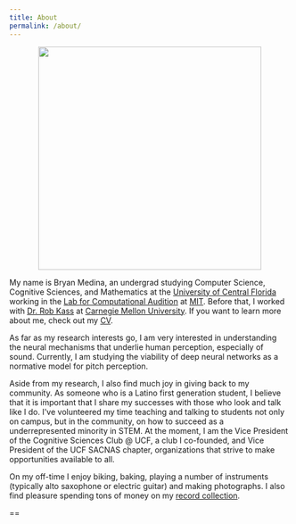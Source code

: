 ```yaml
---
title: About
permalink: /about/
---
```



<figure><center>
  <img width="400" src="/images/medina.jpg" data-action="zoom"/>
</center></figure>


My name is Bryan Medina, an undergrad studying Computer Science, Cognitive Sciences, and Mathematics at the [University of Central Florida](https://www.ucf.edu/) working in the [Lab for Computational Audition](http://mcdermottlab.mit.edu/) at [MIT](http://web.mit.edu/). Before that, I worked with [Dr. Rob Kass](https://www.stat.cmu.edu/~kass/) at [Carnegie Mellon University](https://www.cmu.edu/). If you want to learn more about me, check out my [CV](/cv).


As far as my research interests go, I am very interested in understanding the neural mechanisms that underlie human perception, especially of sound. Currently, I am studying the viability of deep neural networks as a normative model for pitch perception.

Aside from my research, I also find much joy in giving back to my community. As someone who is a Latino first generation student, I believe that it is important that I share my successes with those who look and talk like I do. I've volunteered my time teaching and talking to students not only on campus, but in the community, on how to succeed as a underrepresented minority in STEM. At the moment, I am the Vice President of the Cognitive Sciences Club @ UCF, a club I co-founded, and Vice President of the UCF SACNAS chapter, organizations that strive to make opportunities available to all.

On my off-time I enjoy biking, baking, playing a number of instruments (typically alto saxophone or electric guitar) and making photographs. I also find pleasure spending tons of money on my [record collection](https://www.discogs.com/user/bj_medina/collection?page=1&limit=100&header=1&layout=big).

==

